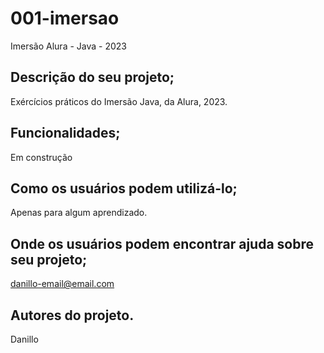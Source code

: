 # 001-imersao
Imersão Alura - Java - 2023

## Descrição do seu projeto;
   Exércícios práticos do Imersão Java, da Alura, 2023.
## Funcionalidades;
   Em construção
## Como os usuários podem utilizá-lo;
   Apenas para algum aprendizado. 
## Onde os usuários podem encontrar ajuda sobre seu projeto;
  danillo-email@email.com
## Autores do projeto.
  Danillo
